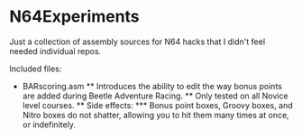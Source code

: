 N64Experiments
==============

Just a collection of assembly sources for N64 hacks that I didn't feel needed individual repos.

Included files:
* BARscoring.asm
** Introduces the ability to edit the way bonus points are added during Beetle Adventure Racing.
** Only tested on all Novice level courses.
** Side effects:
*** Bonus point boxes, Groovy boxes, and Nitro boxes do not shatter, allowing you to hit them many times at once, or indefinitely.
